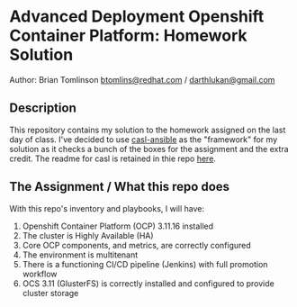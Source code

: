 # Advanced Deployment Openshift Container Platform: Homework Solution

Author: Brian Tomlinson <btomlins@redhat.com> / <darthlukan@gmail.com>


## Description

This repository contains my solution to the homework assigned on the last day of class. I've decided to use
[casl-ansible](https://github.com/redhat-cop/casl-ansible) as the "framework" for my solution as it checks a bunch of
the boxes for the assignment and the extra credit.  The readme for casl is retained in thie repo [here](casl-README.adoc).


## The Assignment / What this repo does

With this repo's inventory and playbooks, I will have:

1. Openshift Container Platform (OCP) 3.11.16 installed
2. The cluster is Highly Available (HA)
3. Core OCP components, and metrics, are correctly configured
4. The environment is multitenant
5. There is a functioning CI/CD pipeline (Jenkins) with full promotion workflow
6. OCS 3.11 (GlusterFS) is correctly installed and configured to provide cluster storage
